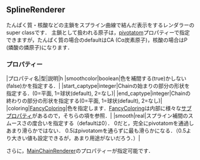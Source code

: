 ## SplineRenderer
たんぱく質・核酸などの主鎖をスプライン曲線で結んだ表示をするレンダラーのsuper classです．
主鎖として扱われる原子は，[pivotatom](../../../Ref/molstr/MainChainRenderer)プロパティーで指定できますが，たんぱく質の場合のdefaultはCA (Cα炭素原子)，核酸の場合はP (燐酸の燐原子)になります．


### プロパティー
|プロパティ名|型|説明|h
|smoothcolor|boolean|色を補間する(true)かしない(false)かを指定する．|
|start_captype|integer|Chainの始まりの部分の形状を指定する．(0=平面, 1=球状(default), 2=なし)|
|end_captype|integer|Chainの終わりの部分の形状を指定する(0=平面, 1=球状(default), 2=なし)|
|coloring|[FancyColoring](../../../Ref/molvis/FancyColoring)|色を指定します．[FancyColoring](../../../Ref/molvis/FancyColoring)は内部に様々な[サブプロパティ](../../../Ref/Property)があるので，そちらの項を参照．|
|smooth|real|スプライン補間のスムースさの度合いを指定する（defaultは0）． 0だと，完全にpivotatomを通過しあまり滑らかではない． 0.5はpivotatomを通らずに最も滑らかになる．（0.5より大きい値も設定できるが，あまり用途がないだろう．）|

さらに，[MainChainRenderer](../../../Ref/molstr/MainChainRenderer)のプロパティーが指定可能です．